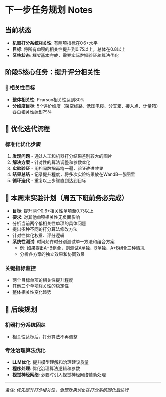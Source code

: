 # 下一步任务规划 Notes

## 当前状态
- **机器打分系统相关性**: 有两项指标在0.6+水平
- **目标**: 将所有单项的相关性提升到0.75以上，总体在0.8以上
- **系统状态**: 框架基本完成，需要实际数据验证和算法优化

## 阶段5核心任务：提升评分相关性

### 🎯 相关性目标
- **整体相关性**: Pearson相关性达到80%
- **分维度目标**: 5个评价维度（架空线路、低压电缆、分支箱、接入点、计量箱）各自相关性达到75%

## 🔄 优化迭代流程

### 标准化优化步骤
1. **发现问题** - 通过人工和机器打分结果差别较大的图片
2. **解决方案** - 针对性的算法调整和参数优化
3. **实验验证** - 用相同数据再跑一遍，验证改进效果
4. **结果总结** - 记录提升程度，将多次实验结果放在WandB一张图里
5. **循环迭代** - 重复以上步骤直到达到目标

## 📅 本周末实验计划（周五下班前务必完成）
- **目标**: 提升两个0.6+相关性单项至0.75以上
- **要求**: 对其他单项相关性无负面影响
- 分析当前两个低相关性单项的具体问题
- 提出多种不同的打分算法修改方法
- 针对性优化权重、评分逻辑
- **系统性测试**: 时间允许时分别测试单一方法和组合方案
    - 例: 如果提出A+B组合，则测试A单独、B单独、A+B组合三种情况
    - 分析各方案的独立效果和协同效果
   

### 关键指标监控
- 两个目标单项的相关性提升程度
- 其他三个单项相关性的稳定性
- 整体相关性变化趋势

## 🎯 后续规划

### 机器打分系统固定
- 相关性达标后，打分算法不再调整

### 专注治理算法优化
- **LLM优化**: 提升模型理解和治理建议质量
- **程序处理**: 优化治理算法逻辑和参数
- **视觉神经网络**: 必要时引入视觉神经网络辅助处理

---
*备注: 优先提升打分相关性，治理效果优化在打分系统固化后进行*
